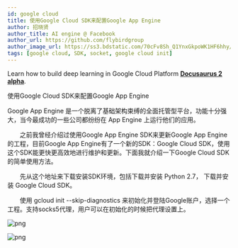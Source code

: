 ```yaml
---
id: google cloud
title: 使用Google Cloud SDK来配置Google App Engine
author: 招晓贤
author_title: AI engine @ Facebook
author_url: https://github.com/flybirdgroup
author_image_url: https://ss3.bdstatic.com/70cFv8Sh_Q1YnxGkpoWK1HF6hhy/it/u=1615738601,1434436036&fm=26&gp=0.jpg
tags: [google cloud, SDK, socket, google cloud init]
---
```


Learn how to build deep learning in Google Cloud Platform [**Docusaurus 2 alpha**](https://v2.docusaurus.io/).

<!--truncate-->

使用Google Cloud SDK来配置Google App Engine

Google App Engine 是一个脱离了基础架构束缚的全面托管型平台，功能十分强大，当今最成功的一些公司都纷纷在 App Engine 上运行他们的应用。

　　之前我曾经介绍过使用Google App Engine SDK来更新Google App Engine的工程，目前Google App Engine有了一个新的SDK：Google Cloud SDK，使用这个SDK能更快更高效地进行维护和更新。下面我就介绍一下Google Cloud SDK的简单使用方法。

　　先从这个地址来下载安装SDK环境，包括下载并安装 Python 2.7， 下载并安装 Google Cloud SDK。

　　使用 gcloud init --skip-diagnostics 来初始化并登陆Google账户，选择一个工程。支持socks5代理，用户可以在初始化的时候把代理设置上。

![png](../img/SDK/1.png)

![png](../img/SDK/2.png)

